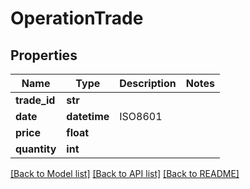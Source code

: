 # OperationTrade

## Properties
Name | Type | Description | Notes
------------ | ------------- | ------------- | -------------
**trade_id** | **str** |  | 
**date** | **datetime** | ISO8601 | 
**price** | **float** |  | 
**quantity** | **int** |  | 

[[Back to Model list]](../README.md#documentation-for-models) [[Back to API list]](../README.md#documentation-for-api-endpoints) [[Back to README]](../README.md)


